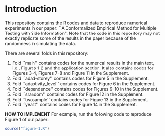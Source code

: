 # Introduction

This repository contains the R codes and data to reproduce numerical experiments in our paper: ``A Conformalized Empirical Method for Multiple Testing with Side Information''. Note that the code in this repository may not exactly replicate some of the results in the paper because of the randomness in simulating the data. 

There are several folds in this repository:

1. Fold ``main'' contains codes for the numerical results in the main text, i.e., Figures 1-2 and the application section. It also contains codes for Figures 3-4, Figures 7-8 and Figure 11 in the Supplement.
2. Fold ``adad-storey'' contains codes for Figure 5 in the Supplement.
3. Fold ``adaptivity_level'' contains codes for Figure 6 in the Supplement.
4. Fold ``dependence'' contains codes for Figures 9-10 in the Supplement.
5. Fold ``srandom'' contains codes for Figure 12 in the Supplement.
6. Fold ``twosample'' contains codes for Figure 13 in the Supplement.
7. Fold ``yeast'' contains codes for Figure 14 in the Supplement.

**HOW TO IMPLEMENT** 
For example, run the following code to reproduce Figure 1 of our paper:
```R
source("figure-1.R")
```
